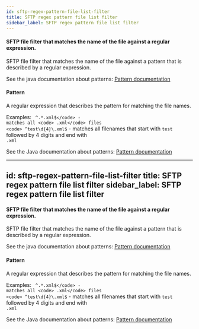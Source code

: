 ```yaml
---
id: sftp-regex-pattern-file-list-filter
title: SFTP regex pattern file list filter
sidebar_label: SFTP regex pattern file list filter
---
```

#### SFTP file filter that matches the name of the file against a regular expression.
SFTP file filter that matches the name of the file against a pattern that is described by a regular expression.

See the java documentation about patterns:
<a href="https://docs.oracle.com/javase/8/docs/api/java/util/regex/Pattern.html" target="_blank">Pattern documentation</a>

#### Pattern
A regular expression that describes the pattern for matching the file names.

Examples:
<code> ^.*\.xml$</code> - matches all <code> .xml</code> files
<code> ^test\d{4}\.xml$</code> - matches all filenames that start with <code>test</code> followed by 4 digits and end with <code> .xml</code>
 
See the Java documentation about patterns:
<a href="https://docs.oracle.com/javase/8/docs/api/java/util/regex/Pattern.html" target="_blank">Pattern documentation</a>

---
id: sftp-regex-pattern-file-list-filter
title: SFTP regex pattern file list filter
sidebar_label: SFTP regex pattern file list filter
---
#### SFTP file filter that matches the name of the file against a regular expression.
SFTP file filter that matches the name of the file against a pattern that is described by a regular expression.

See the java documentation about patterns:
<a href="http://java.sun.com/javase/6/docs/api/java/util/regex/Pattern.html" target="_blank">Pattern documentation</a>

#### Pattern
A regular expression that describes the pattern for matching the file names.

Examples:
<code> ^.*\.xml$</code> - matches all <code> .xml</code> files
<code> ^test\d{4}\.xml$</code> - matches all filenames that start with <code>test</code> followed by 4 digits and end with <code> .xml</code>
 
See the Java documentation about patterns:
<a href="http://java.sun.com/javase/6/docs/api/java/util/regex/Pattern.html" target="_blank">Pattern documentation</a>

